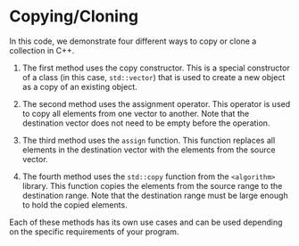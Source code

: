# Copying/Cloning

In this code, we demonstrate four different ways to copy or clone a collection in C++. 

1. The first method uses the copy constructor. This is a special constructor of a class (in this case, `std::vector`) that is used to create a new object as a copy of an existing object.

2. The second method uses the assignment operator. This operator is used to copy all elements from one vector to another. Note that the destination vector does not need to be empty before the operation.

3. The third method uses the `assign` function. This function replaces all elements in the destination vector with the elements from the source vector.

4. The fourth method uses the `std::copy` function from the `<algorithm>` library. This function copies the elements from the source range to the destination range. Note that the destination range must be large enough to hold the copied elements.

Each of these methods has its own use cases and can be used depending on the specific requirements of your program.
